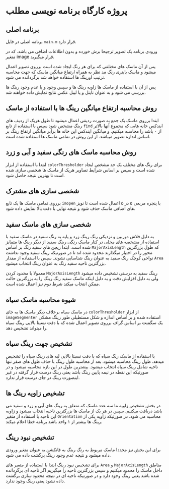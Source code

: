 # پروژه کارگاه برنامه نویسی مطلب

## برنامه اصلی
برنامه اصلی در فایل `main.m` قرار دارد.

ورودی برنامه یک تصویر ترجیحا برش خورده و بدون اطلاعات اضافی می باشد. که در متغیر image قرار میگیرید.

پس از آن ماسک های مختلفی که برای هر رنگ ایجاد شده است برروی تصویر اعمال میشود و ماسک باینری رنگ مد نظر به همراه ارتفاع میانگین ماسک که جهت محاسبه ترتیب اورینگ ها استفاده خواهد شد برگردانده می شود.

پس از آن با استفاده از ماسک ها زاویه رینگ ها و سپس وجود و یا عدم وجود رینگ ها بررسی می شود و به عنوان تایتل و یا لیبل عکس نتایج نمایش داده خواهند شد.

## روش محاسبه ارتفاع میانگین رینگ ها با استفاده از ماسک
ابتدا برروی ماسک یک جمع به صورت ردیفی اعمال میشود تا طول هریک از ردیف های رینگ مشخص شود سپس با استفاده از تابع `find` ایندکس خانه هایی که مجموع آنها بالاتر از ۰ باشد را محاسبه میکنیم. و میانگین ایندکس این خانه ها برابر میانگین ارتفاع رینگ بر اساس اندازه تصویر میباشد.
از این روش در تمامی ماسک ها استفاده شده است.

## روش محاسبه ماسک های رنگی سفید و آبی و زرد
ابتدا با استفاده از ابزار `colorThresholder` برای رنگ های مختلف یک حد مشخص ایجاد شده است و سپس بر اساس شرایط تصاویر هریک از ماسک ها شخصی سازی شده است تا بهترین نتیجه حاصل شود.

## شخصی سازی های مشترک
برروی تمامی ماسک ها یک تابع `imopen` با پنجره مربعی ۵ در ۵ اعمال شده است تا نویز های اضافی ماسک حذف شود و نتیجه نهایی با دقت بالا نمایش داده شود.

## شخصی سازی های ماسک سفید
به دلیل فلاش دوربین و نزدیکی رنگ رینگ زرد و پایه به رنگ سفید در ماسک سفید با استفاده از مشخصه های محلی در کنار ماسک رنگی رینگ سفید از دیگر رینگ ها متمایز شده است. ابتدا ریجن های سفید رنگ بر اساس `MajorAxisLength` که طول بزرگترین محور را در اختیار میگذارند محدود شده اند تا در صورتیکه رینگ سفید وجود نداشت نواحی کوچک رنگ سفید به عنوان رینگ شناسایی نشوند. 
سپس با استفاده از مقدار `Area` بزرگترین ناحیه سفید رنگ به عنوان رینگ انتخاب میشود.

معمولا با محدود کردن `MajorAxisLength` رینگ سفید به درستی تشخیص داده میشود ولی به دلیل افزایش دقت و به دلیل اینکه ماسک سفید رنگ رینگ را به بزرگترین حالت ممکن انتخاب میکند شرط دوم نیز اعمال شده است.

## شیوه محاسبه ماسک سیاه
در ماسک سیاه برخلاف دیگر ماسک ها به جای `colorThresholder` از ابزار `imageSegmenter` استفاده شده و بر اساس اندازه و شکل مستطیلی طور رینگ مشکی یک سگمنت بر اساس گراف برروی تصویر اعمال شده که با دقت نسبتا بالایی رینگ سیاه را میتواند تشخیص دهد.

## تشخیص جهت رینگ سیاه
با استفاده از ماسک رنگ سیاه که با دقت نسبتا بالایی لبه های رینگ سیاه را تشخیص میدهد. طول رینگ محاسبه میشود.
بعد از محاسبه طول رینگ با حذف طول های صفر تنها ناحیه شامل رینگ سیاه انتخاب میشود. 
بیشترین طول در این بازه محاسبه میشود و در صورتیکه این نقطه در نیمه پایین رینگ باشد یعنی رینگ درست قرار گرفته در غیر اینصورت رینگ در جای درست قرار ندارد.

## تشخیص زاویه رینگ ها
در بخش تشخیص زاویه ما سه عدد ماسک که متعلق به رینگ های آبی و زرد و سفید می باشد دریافت میکنیم.
سپس در هر یک از ماسک ها بزرگترین ناحیه انتخاب میشود و زاویه این ناحیه با استفاده از متغیر `Orientation` محاسبه می شود.
در صورتیکه زاویه یکی از رینگ ها بیشتر از ۱ واحد باشد برنامه خطا اعلام میکند.

## تشخیص نبود رینگ
برای این بخش نیز مجددا ماسک مربوط به رنگ رینگ به فانکشن به عنوان متغیر ورودی داده میشود و نتیجه عدم وجود رینگ برگشت داده می شود.

برای تشخیص نبود رینگ ابتدا با استفاده از متغیر های `Area` و `MajorAxisLength` مناطق داخل ماسک را محدود میکنیم و سپس بزرگترین ناحیه را میگیریم اگر ناحیه ای برگردانده شده باشد یعنی رینگ وجود دارد و در صورتیکه ناحیه ای در نتیجه محدود سازی برگشت داده نشود یعنی رینگ وجود ندارد.